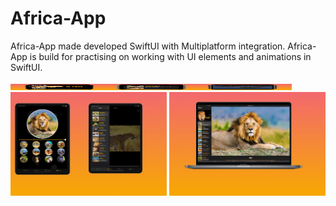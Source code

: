 # Africa-App
Africa-App made developed SwiftUI with Multiplatform integration. Africa-App is build for practising on working with UI elements and animations in SwiftUI.

<img src="Screenshots/image1.jpeg" width="450" height= "10">
<img src="Screenshots/image1 2.jpeg" width="250">
<img src="Screenshots/image1 3.jpeg" width="250">
